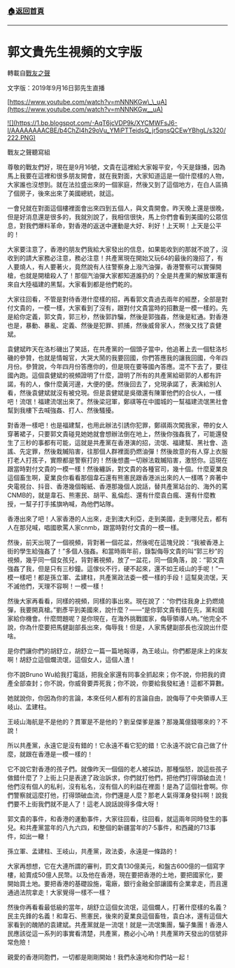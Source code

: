 ###  [:house:返回首頁](https://github.com/ourhimalayas/txt)
---
# 郭文貴先生視頻的文字版
轉載自[戰友之聲](http://littleantvoice.blogspot.com)

文字版：2019年9月16日郭先生直播



[https://www.youtube.com/watch?v=mNNNKGw\_\_uA](https://www.youtube.com/watch?v=mNNNKGw__uA)



[!\[\](https://1.bp.blogspot.com/-AqT6jcVDP9k/XYCMWFsJ6-I/AAAAAAAACBE/b4ChZl4h29oVu_YMiPTTeidsQ_jr5qnsQCEwYBhgL/s320/222.PNG)](https://1.bp.blogspot.com/-AqT6jcVDP9k/XYCMWFsJ6-I/AAAAAAAACBE/b4ChZl4h29oVu_YMiPTTeidsQ_jr5qnsQCEwYBhgL/s1600/222.PNG)








戰友之聲聽寫組



尊敬的戰友們好，現在是9月16號，文貴在這裡給大家報平安，今天是錄播，因為馬上我要在這裡和很多朋友開會，就在我對面，大家知道這是一個什麼樣的人物，大家誰也沒想到。就在法拉盛出來的一個家庭，然後又到了這個地方，在白人區搞了個房子，後來出來了美國總統，就這。



一會兒就在對面這個樓裡面會出來四到五個人，與文貴開會。昨天晚上還是很晚，但是好消息還是很多的，我就別說了，我相信很快，馬上你們會看到美國的公眾信息，對我們爆料革命，對香港的返送中運動是大好、利好！上天啊！上天是公平的！



大家要注意了，香港的朋友們我給大家發出的信息，如果能收到的那就不說了，沒收到的請大家務必注意，務必注意！共產黨現在開始又玩64的最後的幾招了，有人要燒人，有人要著火，竟然說有人往警察身上潑汽油彈，香港警察可以實彈開槍，也就是開槍殺人了！那個汽油彈大家都知道誰扔的？全是共產黨的解放軍還有來自大陸福建的黑幫。大家看到都是他們乾的。



大家往回看，不管是對待香港什麼樣的招，再看郭文貴過去兩年的經歷，全部是對付文貴的，一模一樣，大家看到了沒有，跟對付文貴當時的招數是一模一樣的。先是給你定義，郭文貴，郭三秒，然後郭詐騙，然後是郭強姦，然後是紅通。對香港也是，暴動、暴亂、定義、然後是犯罪、抓捕，然後威脅家人，然後又找了袁健斌。



袁健斌昨天在洛杉磯出了笑話，在共產黨的一個頭子當中，他追著上去一個駐洛杉磯的參贊，也就是情報官，大哭大鬧的我要回國，你們答應我的讓我回國，今年四月份。參贊說，今年四月份答應你的，但是現在要等國內答應。混不下去了，要往國內跑。這個袁健斌的視頻證明了什麼，證明了所有的共產黨給砸郭的人都有許諾，有的人，像什麼黃河邊，大便的便。然後回去了，兌現承諾了，表演給別人看，然後袁健斌就沒有被兌現。但是袁健斌是吳徵還有陳軍他們的合伙人，一樣吧！流氓！福建流氓出來了。然後梁冠軍，鄭祺等在中國城的一幫福建流氓黑社會幫到我樓下去喊強姦、打人、然後騷擾。



對香港一樣吧！也是福建幫，也用此辦法引誘你犯罪，鄭祺兩次闖我家，帶的女人穿著裙子，只要郭文貴碰見她她就會想辦法倒在地上，然後你強姦我了，可能還發生了三秒的事都有可能，這就是共產黨在香港演的招，流氓、福建幫、黑社會、造謠、先定罪，然後栽贓陷害，往那個人群裡面扔燃油彈！然後故意的有人穿上衣服打老人打孩子，實際都是警察打的！然後想盡一切辦法栽贓陷害，激怒你。這現在跟當時對付文貴的一模一樣！然後纏訴，對文貴的各種官司，幾十個。什麼夏業良這個畜生啊，夏業良你看看那個韋石還有熊憲民跟香港派出來的人一樣嗎？奔著中央電視台、抖音、香港幾個報紙、香港那幾個人說話，替共產黨站台的、海外的罵CNMB的，就是韋石、熊憲民、胡平、亂倫彪、還有什麼袁白瘋、還有什麼教授，一幫子打手搖旗吶喊，為他們站隊。



香港出來了吧！人家香港的人出來，走到澳大利亞，走到美國，走到哪兒去，都有人在那兒喊，唱國歌罵人家cnmb，跟當時對付文貴的一模一樣。



然後，前天出現了一個視頻，背對著一個花盆，然後呢在這塊兒說：“我被香港上街的學生給強姦了！”多個人強姦。和當時兩年前，錄製侮辱文貴的叫“郭三秒”的視頻，幾乎同一個女孩兒，背對著視頻，放了一盆花，同一個角落，說：“郭文貴強姦了我，但是只有三秒鐘。這傢伙不行，硬不起來，還不如王岐山的手呢！”一模一樣吧！都是孫立軍、孟建柱，共產黨政法委一模一樣的手段！這幫臭流氓，天不滅他們，天理不容啊！一模一樣！



然後大家再看看，同樣的視頻，同樣的事出來。現在說了：“你們往我身上扔燃燒彈，我要開真槍。”劉彥平到美國來，說什麼？——“是你郭文貴有錯在先，黨和國家給你機會。什麼問題呢？是你現在，在海外挑戰國家，侮辱領導人吶。”他完全不說，你為什麼要把馬健副部長出來，侮辱我！但是，人家馬健副部長也沒說出什麼啥。



是你們讓你們的胡舒立，胡舒立一篇一篇地報導，為王岐山。你們都是床上的床友啊！胡舒立這個爛流氓，這個女人，這個人渣！



你不說Bruno Wu給我打電話，把我全家還有同事全抓起來；你不說，你把我的資產全部查封；你不說，你威脅要弄死我；你不說，你要給我發紅通！這都不算數。



她就說你，你因為你的言論，本來任何人都有的言論自由，說侮辱了中央領導人王岐山、孟建柱。



王岐山海航是不是他的？貫軍是不是他的？劉呈傑爹是誰？那幾萬億錢哪來的？不說！



所以共產黨，永遠它是沒有錯的！它永遠不看它犯的錯！它永遠不說它自己做了什麼，就跟在香港是一模一樣的！



它不說它對香港的孩子們。就像昨天一個個的老人被採訪，那種惱怒，說這些孩子做錯什麼了？上街上只是表達了政治訴求，你們就打他們，把他們打得頭破血流！他們沒有個人的私利，沒有私名，沒有個人的利益在裡面！是為了這個社會啊。你們警察就這麼打他，打得頭破血流，你們還是人麼？那老人氣得渾身發抖啊！說我們要不上街我們就不是人了！這老人說話說得多偉大呀！



郭文貴的事件，和香港的運動事件，大家往回看，往回看，就這兩年同時發生的事兒。和共產黨當年的八九六四，和整個的新疆當年的7·5事件，和西藏的713事件，如出一轍！



孫立軍、孟建柱、王岐山，共產黨，政法委，永遠是一條路的！



大家再想想，它在大連所謂的審判，罰文貴130億美元，和盤古600億的一個寫字樓，給賣成50億人民幣。以及他在香港，現在要把香港的土地，要把國家化，要開始買土地。要把香港的基礎設施，電廠，銀行金融全部讓國有企業拿走，而且還通過法院拿走！大家覺得一樣不一樣？



然後你再看看最低級的當年，胡舒立這個女流氓，這個爛人，打著什麼樣的名義？民主先鋒的名義！和韋石、熊憲民，後來的夏業良這個畜牲，袁白冰，還有這個大家看到的醜陋的袁建斌。共產黨就是一流氓！就是一流氓集團，騙子集團！香港人民應該從這一系列的事實看清楚，共產黨，務必小心吶！共產黨昨天發出的信號非常危險！



親愛的香港同胞們，一切都是剛剛開始！我們永遠地和你們站一起！